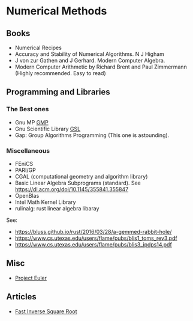 # Numerical Methods 

## Books 

- Numerical Recipes 
- Accuracy and Stability of Numerical Algorithms. N J Higham
- J von zur Gathen and J Gerhard. Modern Computer Algebra.
- Modern Computer Arithmetic by Richard Brent and Paul Zimmermann (Highly recommended. Easy to read)

## Programming and Libraries

### The Best ones

- Gnu MP [GMP](https://gmplib.org/)
- Gnu Scientific Library [GSL](https://www.gnu.org/software/gsl/)
- Gap: Group Algorithms Programming (This one is astounding).

### Miscellaneous 

- FEniCS
- PARI/GP
- CGAL (computational geometry and algorithm library)
- Basic Linear Algebra Subprograms (standard). See https://dl.acm.org/doi/10.1145/355841.355847
- OpenBlas 
- Intel Math Kernel Library
- rulinalg: rust linear algebra libaray

See:

- https://bluss.github.io/rust/2016/03/28/a-gemmed-rabbit-hole/
- https://www.cs.utexas.edu/users/flame/pubs/blis1_toms_rev3.pdf 
- https://www.cs.utexas.edu/users/flame/pubs/blis3_ipdps14.pdf


## Misc 

- [Project Euler](https://projecteuler.net/archives)

## Articles 

- <a href="https://en.wikipedia.org/wiki/Fast_inverse_square_root" target="_blank">Fast Inverse Square Root</a>

